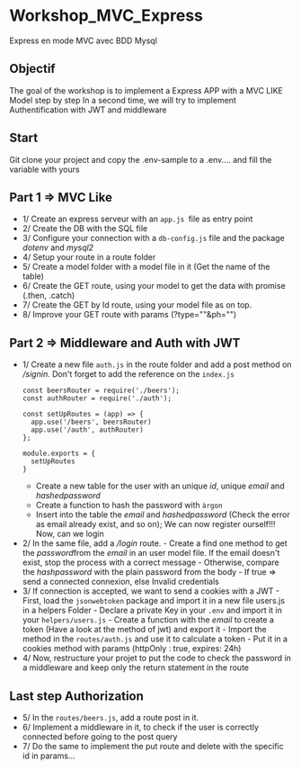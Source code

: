 # Workshop_MVC_Express
Express en mode MVC avec BDD Mysql

## Objectif
The goal of the workshop is to implement a Express APP with a MVC LIKE Model step by step
In a second time, we will try to implement Authentification with JWT and middleware

## Start
Git clone your project and copy the .env-sample to a .env.... and fill the variable with yours

## Part 1 => MVC Like
- 1/ Create an express serveur with an `app.js `file as entry point
- 2/ Create the DB with the SQL file
- 3/ Configure your connection with a `db-config.js` file and the package *dotenv* and *mysql2*
- 4/ Setup your route in a route folder
- 5/ Create a model folder with a model file in it (Get the name of the table)
- 6/ Create the GET route, using your model to get the data with promise (.then, .catch)
- 7/ Create the GET by Id route, using your model file as on top.
- 8/ Improve your GET route with params (?type=""&ph="")

## Part 2 => Middleware and Auth with JWT
- 1/ Create a new file `auth.js` in the route folder and add a post method on */signin*. Don't forget to add the reference on the `index.js`
    ```
    const beersRouter = require('./beers');
    const authRouter = require('./auth');

    const setUpRoutes = (app) => {
      app.use('/beers', beersRouter)
      app.use('/auth', authRouter)
    };

    module.exports = {
      setUpRoutes
    }
    ```
    - Create a new table for the user with an unique *id*, unique *email* and *hashedpassword*
    - Create a function to hash the password with `àrgon`
    - Insert into the table the *email* and *hashedpassword* (Check the error as email already exist, and so on);
    We can now register ourself!!! Now, can we login
- 2/ In the same file, add a */login* route.
      - Create a find one method to get the *password*from the *email* in an user model file. If the email doesn't exist, stop the process with a correct message
      - Otherwise, compare the *hashpassword* with the plain password from the body
      - If true => send a connected connexion, else Invalid credentials
- 3/ If connection is accepted, we want to send a cookies with a JWT
      - First, load the `jsonwebtoken` package and import it in a new file users.js in a helpers Folder
      - Declare a private Key in your `.env` and import it in your `helpers/users.js`
      - Create a function with the *email* to create a token (Have a look at the method of jwt) and export it
      - Import the method in the `routes/auth.js` and use it to calculate a token
      - Put it in a cookies method with params (httpOnly : true, expires: 24h)
- 4/ Now, restructure your projet to put the code to check the password in a middleware and keep only the return statement in the route

## Last step Authorization
- 5/ In the `routes/beers.js`, add a route post in it.
- 6/ Implement a middleware in it, to check if the user is correctly connected before going to the post query
- 7/ Do the same to implement the put route and delete with the specific id in params...
